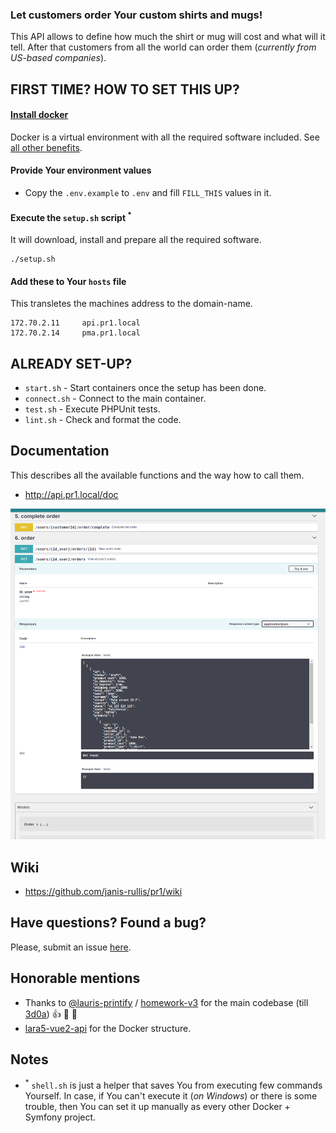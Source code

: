 ### Let customers order Your custom shirts and mugs!

This API allows to define how much the shirt or mug will cost and what will it tell. 
After that customers from all the world can order them (*currently from US-based companies*).

## FIRST TIME? HOW TO SET THIS UP?

#### [Install docker]((https://github.com/janis-rullis/dev/blob/master/Docker/README.md#install))

Docker is a virtual environment with all the required software included. See [all other benefits](Why-use-docker.md).

#### Provide Your environment values

- Copy the `.env.example` to `.env` and fill `FILL_THIS` values in it.

#### Execute the `setup.sh` script <sup>*</sup>

It will download, install and prepare all the required software.

```shell
./setup.sh
```

#### Add these to Your `hosts` file

This transletes the machines address to the domain-name.

```
172.70.2.11     api.pr1.local
172.70.2.14     pma.pr1.local
```

## ALREADY SET-UP?

* `start.sh` - Start containers once the setup has been done.
* `connect.sh` - Connect to the main container.
* `test.sh` - Execute PHPUnit tests.
* `lint.sh` - Check and format the code.

## Documentation

This describes all the available functions and the way how to call them.

* http://api.pr1.local/doc

![doc.png](doc.png)

## Wiki

* https://github.com/janis-rullis/pr1/wiki

## Have questions? Found a bug?

Please, submit an issue [here](https://github.com/janis-rullis/pr1/issues).

## Honorable mentions

* Thanks to [@lauris-printify](https://github.com/lauris-printify) / [homework-v3](https://github.com/lauris-printify/homework-v3) for the main codebase (till [3d0a](https://github.com/janis-rullis/pr1/commit/3d0a2d1c0581493bfc67d3e201c3926741f608f6)) :+1: :1st_place_medal: :beers:
* [lara5-vue2-api](https://github.com/janis-rullis/lara5-vue2-api) for the Docker structure.


## Notes

- <sup>*</sup> `shell.sh` is just a helper that saves You from executing few commands Yourself. In case, if You can't execute it (*on Windows*) or there is some trouble, then You can set it up manually as every other Docker + Symfony project.